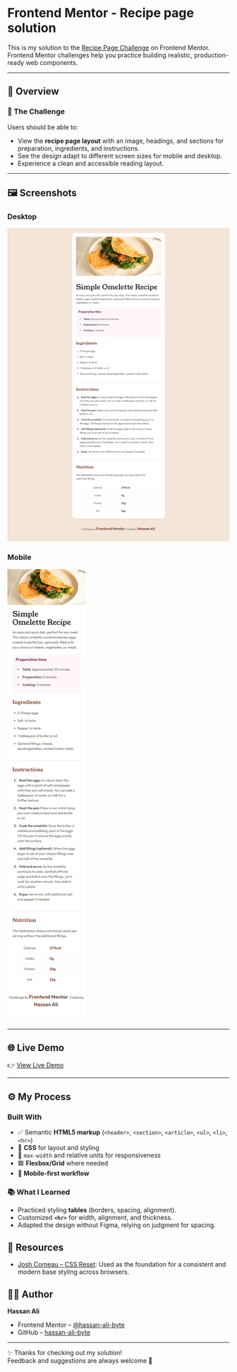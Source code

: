 # Frontend Mentor - Recipe page solution

This is my solution to the [Recipe Page Challenge](https://www.frontendmentor.io/challenges/recipe-page-KiTsR8QQKm) on Frontend Mentor.  
Frontend Mentor challenges help you practice building realistic, production-ready web components.

---

## 📌 Overview

### 🔹 The Challenge

Users should be able to:

- View the **recipe page layout** with an image, headings, and sections for preparation, ingredients, and instructions.
- See the design adapt to different screen sizes for mobile and desktop.
- Experience a clean and accessible reading layout.

---

## 🖼️ Screenshots

### Desktop

![Desktop Screenshot](design/desktop-version.png)

### Mobile

![Mobile Screenshot](design/mobile-version.png)

---

## 🌐 Live Demo

👉 [View Live Demo](https://hassan-ali-byte.github.io/recipe-page-main/)

---

## ⚙️ My Process

### Built With

- ✅ Semantic **HTML5 markup** (`<header>`, `<section>`, `<article>`, `<ul>`, `<li>`, `<hr>`)
- 🎨 **CSS** for layout and styling
- 📐 `max-width` and relative units for responsiveness
- 🟦 **Flexbox/Grid** where needed
- 📱 **Mobile-first workflow**

### 📚 What I Learned

- Practiced styling **tables** (borders, spacing, alignment).
- Customized **`<hr>`** for width, alignment, and thickness.
- Adapted the design without Figma, relying on judgment for spacing.

## 🔗 Resources

- [Josh Comeau – CSS Reset](https://www.joshwcomeau.com/css/custom-css-reset/): Used as the foundation for a consistent and modern base styling across browsers.

## 👨‍💻 Author

**Hassan Ali**

- Frontend Mentor – [@hassan-ali-byte](https://www.frontendmentor.io/profile/hassan-ali-byte)
- GitHub – [hassan-ali-byte](https://github.com/hassan-ali-byte)

---

✨ Thanks for checking out my solution!  
Feedback and suggestions are always welcome 🙌
